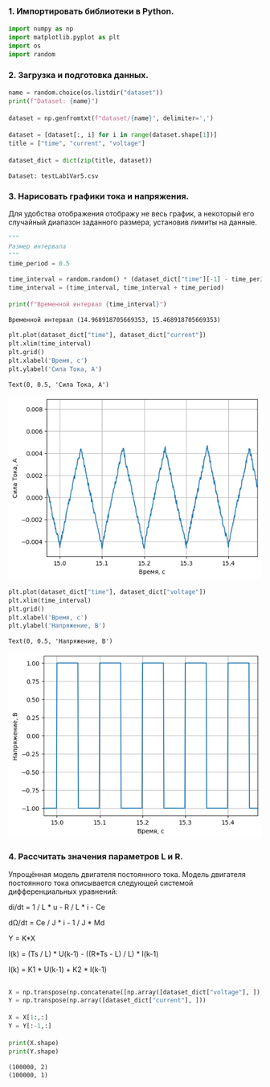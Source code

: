 ### 1. Импортировать библиотеки в Python.


```python
import numpy as np
import matplotlib.pyplot as plt
import os
import random
```

### 2. Загрузка и подготовка данных.


```python
name = random.choice(os.listdir("dataset"))
print(f"Dataset: {name}")

dataset = np.genfromtxt(f"dataset/{name}", delimiter=',')

dataset = [dataset[:, i] for i in range(dataset.shape[1])]
title = ["time", "current", "voltage"]

dataset_dict = dict(zip(title, dataset))
```

    Dataset: testLab1Var5.csv
    

### 3. Нарисовать графики тока и напряжения.

Для удобства отображения отображу не весь график, а некоторый его случайный диапазон заданного размера, установив лимиты на данные.


```python
"""
Размер интервала
"""
time_period = 0.5
```


```python
time_interval = random.random() * (dataset_dict["time"][-1] - time_period)
time_interval = (time_interval, time_interval + time_period)

print(f"Временной интервал {time_interval}")
```

    Временной интервал (14.968918705669353, 15.468918705669353)
    


```python
plt.plot(dataset_dict["time"], dataset_dict["current"])
plt.xlim(time_interval)
plt.grid()
plt.xlabel('Время, с')
plt.ylabel('Сила Тока, А')
```




    Text(0, 0.5, 'Сила Тока, А')




    
![png](lab1_files/lab1_7_1.png)
    



```python
plt.plot(dataset_dict["time"], dataset_dict["voltage"])
plt.xlim(time_interval)
plt.grid()
plt.xlabel('Время, с')
plt.ylabel('Напряжение, В')
```




    Text(0, 0.5, 'Напряжение, В')




    
![png](lab1_files/lab1_8_1.png)
    


### 4. Рассчитать значения параметров L и R.

Упрощённая модель двигателя постоянного тока. Модель двигателя постоянного тока описывается следующей системой дифференциальных уравнений:

di/dt = 1 / L * u - R / L * i - Ce

dΩ/dt = Ce / J * i - 1 / J * Md

Y = K*X

I(k) = (Ts / L) * U(k-1) - ((R*Ts - L) / L) * I(k-1)

I(k) = K1 * U(k-1) + K2 * I(k-1)




```python

```


```python
X = np.transpose(np.concatenate([np.array([dataset_dict["voltage"], ]), np.array([dataset_dict["current"], ])], axis=0))
Y = np.transpose(np.array([dataset_dict["current"], ]))

X = X[1:,:]
Y = Y[:-1,:]

print(X.shape)
print(Y.shape)
```

    (100000, 2)
    (100000, 1)
    


```python

```


```python

```
